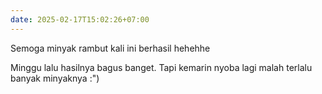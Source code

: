```yaml
---
date: 2025-02-17T15:02:26+07:00
---
```

Semoga minyak rambut kali ini berhasil hehehhe 

Minggu lalu hasilnya bagus banget. Tapi kemarin nyoba lagi malah terlalu banyak minyaknya :") 